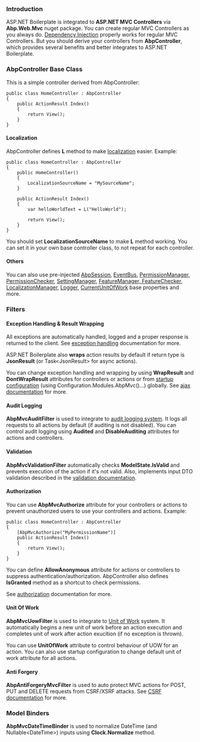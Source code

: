 ### Introduction

ASP.NET Boilerplate is integrated to **ASP.NET MVC Controllers** via
**Abp.Web.Mvc** nuget package. You can create regular MVC Controllers as
you always do. [Dependency
Injection](/Pages/Documents/Dependency-Injection) properly works for
regular MVC Controllers. But you should derive your controllers from
**AbpController**, which provides several benefits and better integrates
to ASP.NET Boilerplate.

### AbpController Base Class

This is a simple controller derived from AbpController:

    public class HomeController : AbpController
    {
        public ActionResult Index()
        {
            return View();
        }
    }
                

#### Localization

AbpController defines **L** method to make
[localization](/Pages/Documents/Localization) easier. Example:

    public class HomeController : AbpController
    {
        public HomeController()
        {
            LocalizationSourceName = "MySourceName";
        }

        public ActionResult Index()
        {
            var helloWorldText = L("HelloWorld");

            return View();
        }
    }

You should set **LocalizationSourceName** to make **L** method working.
You can set it in your own base controller class, to not repeat for each
controller.

#### Others

You can also use pre-injected
[AbpSession](/Pages/Documents/Abp-Session),
[EventBus](/Pages/Documents/EventBus-Domain-Events), [PermissionManager,
PermissionChecker](/Pages/Documents/Authorization),
[SettingManager](/Pages/Documents/Setting-Management), [FeatureManager,
FeatureChecker](/Pages/Documents/Feature-Management),
[LocalizationManager](/Pages/Documents/Localization),
[Logger](/Pages/Documents/Logging),
[CurrentUnitOfWork](/Pages/Documents/Unit-Of-Work) base properties and
more.

### Filters

#### Exception Handling & Result Wrapping

All exceptions are automatically handled, logged and a proper response
is returned to the client. See [exception
handling](/Pages/Documents/Handling-Exceptions) documentation for more.

ASP.NET Boilerplate also **wraps** action results by default if return
type is **JsonResult** (or Task&lt;JsonResult&gt; for async actions).

You can change exception handling and wrapping by using **WrapResult**
and **DontWrapResult** attributes for controllers or actions or from
[startup configuration](Startup-Configuration.md) (using
Configuration.Modules.AbpMvc()...) globally. See [ajax
documentation](/Pages/Documents/Javascript-API/AJAX) for more.

#### Audit Logging

**AbpMvcAuditFilter** is used to integrate to [audit logging
system](Audit-Logging.md). It logs all requests to all actions by
default (if auditing is not disabled). You can control audit logging
using **Audited** and **DisableAuditing** attributes for actions and
controllers.

#### Validation

**AbpMvcValidationFilter** automatically checks **ModelState.IsValid**
and prevents execution of the action if it's not valid. Also, implements
input DTO validation described in the [validation
documentation](Validating-Data-Transfer-Objects.md).

#### Authorization

You can use **AbpMvcAuthorize** attribute for your controllers or
actions to prevent unauthorized users to use your controllers and
actions. Example:

    public class HomeController : AbpController
    {
        [AbpMvcAuthorize("MyPermissionName")]
        public ActionResult Index()
        {
            return View();
        }
    }

You can define **AllowAnonymous** attribute for actions or controllers
to suppress authentication/authorization. AbpController also defines
**IsGranted** method as a shortcut to check permissions.

See [authorization](/Pages/Documents/Authorization) documentation for
more.

#### Unit Of Work

**AbpMvcUowFilter** is used to integrate to [Unit of
Work](Unit-Of-Work.md) system. It automatically begins a new unit of
work before an action execution and completes unit of work after action
exucition (if no exception is thrown).

You can use **UnitOfWork** attribute to control behaviour of UOW for an
action. You can also use startup configuration to change default unit of
work attribute for all actions.

#### Anti Forgery

**AbpAntiForgeryMvcFilter** is used to auto protect MVC actions for
POST, PUT and DELETE requests from CSRF/XSRF attacks. See [CSRF
documentation](XSRF-CSRF-Protection.md) for more.

### Model Binders

**AbpMvcDateTimeBinder** is used to normalize DateTime (and
Nullable&lt;DateTime&gt;) inputs using **Clock.Normalize** method.
